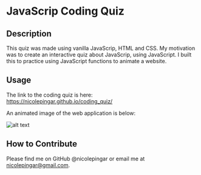 # JavaScrip Coding Quiz

## Description

This quiz was made using vanilla JavaScrip, HTML and CSS. My motivation was to create an interactive quiz about JavaScrip, using JavaScript. I built this to practice using JavaScript functions to animate a website. 


## Usage

The link to the coding quiz is here: https://nicolepingar.github.io/coding_quiz/

An animated image of the web application is below:

![alt text](assets/images/fkkxxv.jpg)

## How to Contribute
Please find me on GitHub @nicolepingar or email me at nicolepingar@gmail.com.